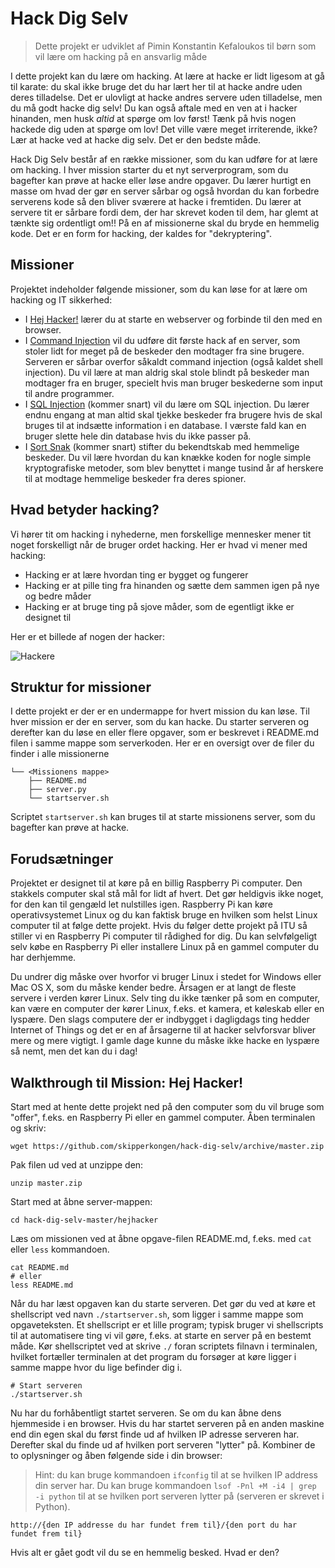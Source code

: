 # Hack Dig Selv

> Dette projekt er udviklet af Pimin Konstantin Kefaloukos til børn som vil lære om hacking på en ansvarlig måde

I dette projekt kan du lære om hacking. At lære at hacke er lidt ligesom at gå til karate: du skal ikke bruge det du har
lært her til at hacke andre uden deres tilladelse. Det er ulovligt at hacke andres servere uden tilladelse, men du må godt hacke dig selv! Du kan også aftale med en ven at i hacker hinanden, men husk *altid* at spørge om lov først! Tænk på hvis nogen hackede dig uden at spørge om lov! Det ville være meget irriterende, ikke? Lær at hacke ved at hacke dig selv. Det er den bedste måde.

Hack Dig Selv består af en række missioner, som du kan udføre for at lære om hacking. I hver mission starter du et nyt serverprogram, som du bagefter kan prøve at hacke eller løse andre opgaver. Du lærer hurtigt en masse om hvad der gør en server sårbar og også hvordan du kan forbedre serverens kode så den bliver sværere at hacke i fremtiden. Du lærer at servere tit er sårbare fordi dem, der har skrevet koden til dem, har glemt at tænkte sig ordentligt om!! På en af missionerne skal du bryde en hemmelig kode. Det er en form for hacking, der kaldes for "dekryptering".

## Missioner

Projektet indeholder følgende missioner, som du kan løse for at lære om hacking og IT sikkerhed:

- I [Hej Hacker!](https://github.com/skipperkongen/hack-dig-selv/tree/master/hejhacker) lærer du at starte en webserver og forbinde til den med en browser.
- I [Command Injection](https://github.com/skipperkongen/hack-dig-selv/tree/master/command-injection) vil du udføre dit første hack af en server, som stoler lidt for meget på de beskeder den modtager fra sine brugere. Serveren er sårbar overfor såkaldt command injection (også kaldet shell injection). Du vil lære at man aldrig skal stole blindt på beskeder man modtager fra en bruger, specielt hvis man bruger beskederne som input til andre programmer.
- I [SQL Injection](https://github.com/skipperkongen/hack-dig-selv/tree/master/sql-injection) (kommer snart) vil du lære om SQL injection. Du lærer endnu engang at man altid skal tjekke beskeder fra brugere hvis de skal bruges til at indsætte information i en database. I værste fald kan en bruger slette hele din database hvis du ikke passer på.
- I [Sort Snak](https://github.com/skipperkongen/hack-dig-selv/tree/master/sortsnak) (kommer snart) stifter du bekendtskab med hemmelige beskeder. Du vil lære hvordan du kan knække koden for nogle simple kryptografiske metoder, som blev benyttet i mange tusind år af herskere til at modtage hemmelige beskeder fra deres spioner.

## Hvad betyder hacking?

Vi hører tit om hacking i nyhederne, men forskellige mennesker mener tit noget forskelligt når de bruger ordet hacking. Her er hvad vi mener med hacking:

- Hacking er at lære hvordan ting er bygget og fungerer
- Hacking er at pille ting fra hinanden og sætte dem sammen igen på nye og bedre måder
- Hacking er at bruge ting på sjove måder, som de egentligt ikke er designet til

Her er et billede af nogen der hacker:

![Hackere](https://upload.wikimedia.org/wikipedia/commons/4/41/Solder_workshop_at_FIXME_Hackerspace%2C_Renens%2C_Lausanne_%282015-05-23_06.25.46_by_Mitch_Altman%29.jpg)

## Struktur for missioner

I dette projekt er der er en undermappe for hvert mission du kan løse. Til hver mission er der en server, som du kan hacke. Du starter serveren og derefter kan du løse en eller flere opgaver, som er beskrevet i README.md filen i samme mappe som serverkoden. Her er en oversigt over de filer du finder i alle missionerne

```
└── <Missionens mappe>
    ├── README.md
    ├── server.py
    └── startserver.sh
```

Scriptet `startserver.sh` kan bruges til at starte missionens server, som du bagefter kan prøve at hacke.


## Forudsætninger

Projektet er designet til at køre på en billig Raspberry Pi computer. Den stakkels computer skal stå mål for lidt
af hvert. Det gør heldigvis ikke noget, for den kan til gengæld let nulstilles igen. Raspberry Pi kan køre operativsystemet Linux og du kan faktisk bruge en hvilken som helst Linux computer til at følge dette projekt. Hvis du følger dette projekt på ITU så stiller vi en Raspberry Pi computer til rådighed for dig. Du kan selvfølgeligt selv købe en Raspberry Pi eller installere Linux på en gammel computer du har derhjemme.

Du undrer dig måske over hvorfor vi bruger Linux i stedet for Windows eller Mac OS X, som du måske kender bedre. Årsagen er at langt de fleste servere i verden kører Linux. Selv ting du ikke tænker på som en computer, kan være en computer der kører Linux, f.eks. et kamera, et køleskab eller en lyspære. Den slags computere der er indbygget i dagligdags ting hedder Internet of Things og det er en af årsagerne til at hacker selvforsvar bliver mere og mere vigtigt. I gamle dage kunne du måske ikke hacke en lyspære så nemt, men det kan du i dag!

## Walkthrough til Mission: Hej Hacker!

Start med at hente dette projekt ned på den computer som du vil bruge som "offer", f.eks. en Raspberry Pi eller en gammel computer. Åben terminalen og skriv:

```
wget https://github.com/skipperkongen/hack-dig-selv/archive/master.zip
```

Pak filen ud ved at unzippe den:

```
unzip master.zip
```


Start med at åbne server-mappen:

```
cd hack-dig-selv-master/hejhacker
```

Læs om missionen ved at åbne opgave-filen README.md, f.eks. med `cat` eller `less` kommandoen.

```
cat README.md
# eller
less README.md
```

Når du har læst opgaven kan du starte serveren. Det gør du ved at køre et shellscript ved navn `./startserver.sh`, som ligger i samme mappe som opgaveteksten. Et shellscript er et lille program; typisk bruger vi shellscripts til at automatisere ting vi vil gøre, f.eks. at starte en server på en bestemt måde. Kør shellscriptet ved at skrive `./` foran scriptets filnavn i terminalen, hvilket fortæller terminalen at det program du forsøger at køre ligger i samme mappe hvor du lige befinder dig i.

```
# Start serveren
./startserver.sh
```

Nu har du forhåbentligt startet serveren. Se om du kan åbne dens hjemmeside i en browser. Hvis du har startet serveren på en anden maskine end din egen skal du først finde ud af hvilken IP adresse serveren har. Derefter skal du finde ud af hvilken port serveren "lytter" på. Kombiner de to oplysninger og åben følgende side i din browser:

> Hint: du kan bruge kommandoen `ifconfig` til at se hvilken IP address din server har. Du kan bruge kommandoen `lsof -Pnl +M -i4 | grep -i python` til at se hvilken port serveren lytter på (serveren er skrevet i Python).

```
http://{den IP addresse du har fundet frem til}/{den port du har fundet frem til}
```

Hvis alt er gået godt vil du se en hemmelig besked. Hvad er den?
